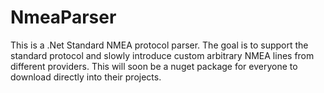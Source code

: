 # NmeaParser
This is a .Net Standard NMEA protocol parser. The goal is to support the standard protocol and slowly introduce custom arbitrary NMEA lines from different providers.
This will soon be a nuget package for everyone to download directly into their projects. 
